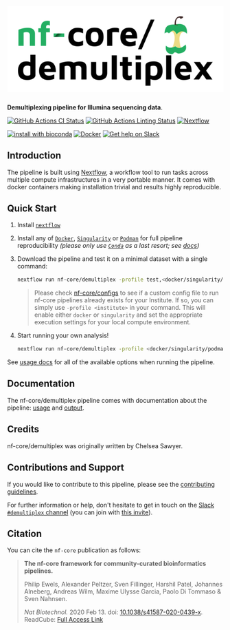 # ![nf-core/demultiplex](docs/images/nf-core-demultiplex_logo.png)

**Demultiplexing pipeline for Illumina sequencing data**.

[![GitHub Actions CI Status](https://github.com/nf-core/demultiplex/workflows/nf-core%20CI/badge.svg)](https://github.com/nf-core/demultiplex/actions)
[![GitHub Actions Linting Status](https://github.com/nf-core/demultiplex/workflows/nf-core%20linting/badge.svg)](https://github.com/nf-core/demultiplex/actions)
[![Nextflow](https://img.shields.io/badge/nextflow-%E2%89%A519.10.0-brightgreen.svg)](https://www.nextflow.io/)

[![install with bioconda](https://img.shields.io/badge/install%20with-bioconda-brightgreen.svg)](https://bioconda.github.io/)
[![Docker](https://img.shields.io/docker/automated/nfcore/demultiplex.svg)](https://hub.docker.com/r/nfcore/demultiplex)
[![Get help on Slack](http://img.shields.io/badge/slack-nf--core%20%23demultiplex-4A154B?logo=slack)](https://nfcore.slack.com/channels/demultiplex)

## Introduction

The pipeline is built using [Nextflow](https://www.nextflow.io), a workflow tool to run tasks across multiple compute infrastructures in a very portable manner. It comes with docker containers making installation trivial and results highly reproducible.

## Quick Start

1. Install [`nextflow`](https://nf-co.re/usage/installation)

2. Install any of [`Docker`](https://docs.docker.com/engine/installation/), [`Singularity`](https://www.sylabs.io/guides/3.0/user-guide/) or [`Podman`](https://podman.io/) for full pipeline reproducibility _(please only use [`Conda`](https://conda.io/miniconda.html) as a last resort; see [docs](https://nf-co.re/usage/configuration#basic-configuration-profiles))_

3. Download the pipeline and test it on a minimal dataset with a single command:

    ```bash
    nextflow run nf-core/demultiplex -profile test,<docker/singularity/podman/conda/institute>
    ```

    > Please check [nf-core/configs](https://github.com/nf-core/configs#documentation) to see if a custom config file to run nf-core pipelines already exists for your Institute. If so, you can simply use `-profile <institute>` in your command. This will enable either `docker` or `singularity` and set the appropriate execution settings for your local compute environment.

4. Start running your own analysis!

    <!-- TODO nf-core: Update the example "typical command" below used to run the pipeline -->

    ```bash
    nextflow run nf-core/demultiplex -profile <docker/singularity/podman/conda/institute> --input '*_R{1,2}.fastq.gz' --genome GRCh37
    ```

See [usage docs](https://nf-co.re/demultiplex/usage) for all of the available options when running the pipeline.

## Documentation

The nf-core/demultiplex pipeline comes with documentation about the pipeline: [usage](https://nf-co.re/demultiplex/usage) and [output](https://nf-co.re/demultiplex/output).

<!-- TODO nf-core: Add a brief overview of what the pipeline does and how it works -->

## Credits

nf-core/demultiplex was originally written by Chelsea Sawyer.

## Contributions and Support

If you would like to contribute to this pipeline, please see the [contributing guidelines](.github/CONTRIBUTING.md).

For further information or help, don't hesitate to get in touch on the [Slack `#demultiplex` channel](https://nfcore.slack.com/channels/demultiplex) (you can join with [this invite](https://nf-co.re/join/slack)).

## Citation

<!-- TODO nf-core: Add citation for pipeline after first release. Uncomment lines below and update Zenodo doi. -->
<!-- If you use  nf-core/demultiplex for your analysis, please cite it using the following doi: [10.5281/zenodo.XXXXXX](https://doi.org/10.5281/zenodo.XXXXXX) -->

You can cite the `nf-core` publication as follows:

> **The nf-core framework for community-curated bioinformatics pipelines.**
>
> Philip Ewels, Alexander Peltzer, Sven Fillinger, Harshil Patel, Johannes Alneberg, Andreas Wilm, Maxime Ulysse Garcia, Paolo Di Tommaso & Sven Nahnsen.
>
> _Nat Biotechnol._ 2020 Feb 13. doi: [10.1038/s41587-020-0439-x](https://dx.doi.org/10.1038/s41587-020-0439-x).
> ReadCube: [Full Access Link](https://rdcu.be/b1GjZ)
